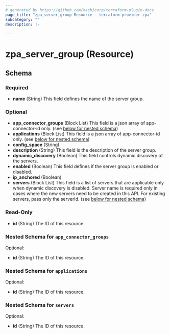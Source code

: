 ```yaml
---
# generated by https://github.com/hashicorp/terraform-plugin-docs
page_title: "zpa_server_group Resource - terraform-provider-zpa"
subcategory: ""
description: |-
  
---
```


# zpa_server_group (Resource)





<!-- schema generated by tfplugindocs -->
## Schema

### Required

- **name** (String) This field defines the name of the server group.

### Optional

- **app_connector_groups** (Block List) This field is a json array of app-connector-id only. (see [below for nested schema](#nestedblock--app_connector_groups))
- **applications** (Block List) This field is a json array of app-connector-id only. (see [below for nested schema](#nestedblock--applications))
- **config_space** (String)
- **description** (String) This field is the description of the server group.
- **dynamic_discovery** (Boolean) This field controls dynamic discovery of the servers.
- **enabled** (Boolean) This field defines if the server group is enabled or disabled.
- **ip_anchored** (Boolean)
- **servers** (Block List) This field is a list of servers that are applicable only when dynamic discovery is disabled. Server name is required only in cases where the new servers need to be created in this API. For existing servers, pass only the serverId. (see [below for nested schema](#nestedblock--servers))

### Read-Only

- **id** (String) The ID of this resource.

<a id="nestedblock--app_connector_groups"></a>
### Nested Schema for `app_connector_groups`

Optional:

- **id** (String) The ID of this resource.


<a id="nestedblock--applications"></a>
### Nested Schema for `applications`

Optional:

- **id** (String) The ID of this resource.


<a id="nestedblock--servers"></a>
### Nested Schema for `servers`

Optional:

- **id** (String) The ID of this resource.



